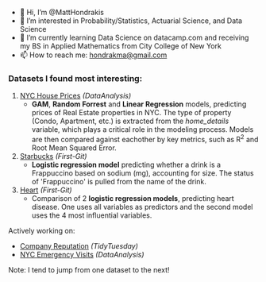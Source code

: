 - 👋 Hi, I’m @MattHondrakis
- 🧠 I’m interested in Probability/Statistics, Actuarial Science, and Data Science
- 🌱 I’m currently learning Data Science on datacamp.com and receiving my BS in Applied Mathematics from City College of New York
- 📫 How to reach me: hondrakma@gmail.com
   

### Datasets I found most interesting:   
  1. [NYC House Prices](https://github.com/MattHondrakis/DataAnalysis/blob/main/NYC%20House%20Prices/NYCHousePrices.md) *(DataAnalysis)*
      * **GAM**, **Random Forrest** and **Linear Regression** models, predicting prices of Real Estate properties in NYC. The type of property (Condo, Apartment, etc.)           is extracted from the *home_details* variable, which plays a critical role in the modeling process. Models are then compared against eachother by key metrics,           such as R<sup>2</sup> and Root Mean Squared Error.
  2. [Starbucks](https://github.com/MattHondrakis/First-Git/blob/main/12-21-21/Starbucks.md) *(First-Git)*
      * **Logistic regression model** predicting whether a drink is a Frappuccino based on sodium (mg), accounting for size. The status of 'Frappuccino' is pulled 
        from the name of the drink.
  3. [Heart](https://github.com/MattHondrakis/First-Git/blob/main/01-06-22/heart.md)  *(First-Git)*
      * Comparison of 2 **logistic regression models**, predicting heart disease. One uses all variables as predictors and the second model 
        uses the 4 most influential variables. 


Actively working on: 
   * [Company Reputation](https://github.com/MattHondrakis/TidyTuesday/blob/main/05-31-22/Company-Reputation.md) *(TidyTuesday)*
   * [NYC Emergency Visits](https://github.com/MattHondrakis/DataAnalysis/blob/main/NYC%20Emergency%20Visits/NYC-Emergency-Visits.md) *(DataAnalysis)*


Note: I tend to jump from one dataset to the next!
